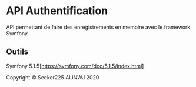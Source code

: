 # API Authentification

API permettant de faire des enregistrements en memoire avec le framework Symfony.

## Outils
Symfony 5.1.5[https://symfony.com/doc/5.1.5/index.html]

Copyright &copy; Seeker225 AIJNWJ 2020
